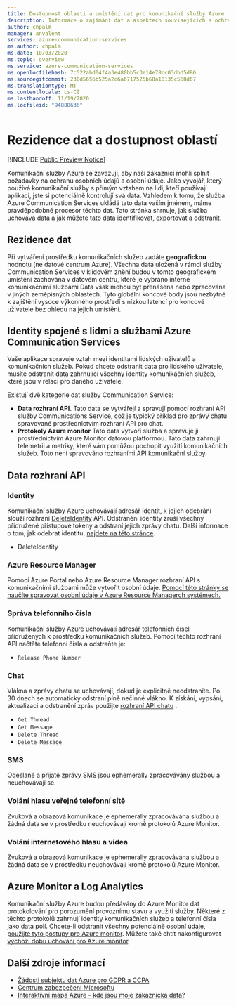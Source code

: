 ```yaml
---
title: Dostupnost oblasti a umístění dat pro komunikační služby Azure
description: Informace o zajímání dat a aspektech souvisejících s ochranou osobních údajů na komunikačních službách Azure
author: chpalm
manager: anvalent
services: azure-communication-services
ms.author: chpalm
ms.date: 10/03/2020
ms.topic: overview
ms.service: azure-communication-services
ms.openlocfilehash: 7c522abd04f4a3e480bb5c3e14e78cc03dbd5d86
ms.sourcegitcommit: 230d5656b525a2c6a6717525b68a10135c568d67
ms.translationtype: MT
ms.contentlocale: cs-CZ
ms.lasthandoff: 11/19/2020
ms.locfileid: "94888636"
---
```

# <a name="region-availability-and-data-residency"></a>Rezidence dat a dostupnost oblastí

[!INCLUDE [Public Preview Notice](../includes/public-preview-include.md)]

Komunikační služby Azure se zavazují, aby naši zákazníci mohli splnit požadavky na ochranu osobních údajů a osobní údaje. Jako vývojář, který používá komunikační služby s přímým vztahem na lidi, kteří používají aplikaci, jste si potenciálně kontrolují svá data. Vzhledem k tomu, že služba Azure Communication Services ukládá tato data vaším jménem, máme pravděpodobně procesor těchto dat. Tato stránka shrnuje, jak služba uchovává data a jak můžete tato data identifikovat, exportovat a odstranit.

## <a name="data-residency"></a>Rezidence dat

Při vytváření prostředku komunikačních služeb zadáte **geografickou** hodnotu (ne datové centrum Azure). Všechna data uložená v rámci služby Communication Services v klidovém znění budou v tomto geografickém umístění zachována v datovém centru, které je vybráno interně komunikačními službami Data však mohou být přenášena nebo zpracována v jiných zeměpisných oblastech. Tyto globální koncové body jsou nezbytné k zajištění vysoce výkonného prostředí s nízkou latencí pro koncové uživatele bez ohledu na jejich umístění.

## <a name="relating-humans-to-azure-communication-services-identities"></a>Identity spojené s lidmi a službami Azure Communication Services

Vaše aplikace spravuje vztah mezi identitami lidských uživatelů a komunikačních služeb. Pokud chcete odstranit data pro lidského uživatele, musíte odstranit data zahrnující všechny identity komunikačních služeb, které jsou v relaci pro daného uživatele.

Existují dvě kategorie dat služby Communication Service:
- **Data rozhraní API.** Tato data se vytvářejí a spravují pomocí rozhraní API služby Communications Service, což je typický příklad pro zprávy chatu spravované prostřednictvím rozhraní API pro chat.
- **Protokoly Azure monitor** Tato data vytvoří služba a spravuje ji prostřednictvím Azure Monitor datovou platformou. Tato data zahrnují telemetrii a metriky, které vám pomůžou pochopit využití komunikačních služeb. Toto není spravováno rozhraními API komunikační služby.

## <a name="api-data"></a>Data rozhraní API

### <a name="identities"></a>Identity

Komunikační služby Azure uchovávají adresář identit, k jejich odebrání slouží rozhraní [DeleteIdentity](/rest/api/communication/communicationidentity/delete) API. Odstranění identity zruší všechny přidružené přístupové tokeny a odstraní jejich zprávy chatu. Další informace o tom, jak odebrat identitu, [najdete na této stránce](../quickstarts/access-tokens.md).

- DeleteIdentity

### <a name="azure-resource-manager"></a>Azure Resource Manager

Pomocí Azure Portal nebo Azure Resource Manager rozhraní API s komunikačními službami může vytvořit osobní údaje. [Pomocí této stránky se naučíte spravovat osobní údaje v Azure Resource Managerch systémech.](../../azure-resource-manager/management/resource-manager-personal-data.md)

### <a name="telephone-number-management"></a>Správa telefonního čísla

Komunikační služby Azure uchovávají adresář telefonních čísel přidružených k prostředku komunikačních služeb. Pomocí těchto rozhraní API načtěte telefonní čísla a odstraňte je:
- `Release Phone Number`

### <a name="chat"></a>Chat

Vlákna a zprávy chatu se uchovávají, dokud je explicitně neodstraníte. Po 30 dnech se automaticky odstraní plně nečinné vlákno. K získání, vypsání, aktualizaci a odstranění zpráv použijte [rozhraní API chatu](/rest/api/communication/chat/deletechatmessage/deletechatmessage) .

- `Get Thread`
- `Get Message`
- `Delete Thread`
- `Delete Message`

### <a name="sms"></a>SMS

Odeslané a přijaté zprávy SMS jsou ephemerally zpracovávány službou a neuchovávají se. 

### <a name="pstn-voice-calling"></a>Volání hlasu veřejné telefonní sítě

Zvuková a obrazová komunikace je ephemerally zpracovávána službou a žádná data se v prostředku neuchovávají kromě protokolů Azure Monitor.

### <a name="internet-voice-and-video-calling"></a>Volání internetového hlasu a videa

Zvuková a obrazová komunikace je ephemerally zpracovávána službou a žádná data se v prostředku neuchovávají kromě protokolů Azure Monitor.

## <a name="azure-monitor-and-log-analytics"></a>Azure Monitor a Log Analytics

Komunikační služby Azure budou předávány do Azure Monitor dat protokolování pro porozumění provoznímu stavu a využití služby. Některé z těchto protokolů zahrnují identity komunikačních služeb a telefonní čísla jako data polí. Chcete-li odstranit všechny potenciálně osobní údaje, [použijte tyto postupy pro Azure monitor](../../azure-monitor/platform/personal-data-mgmt.md). Můžete také chtít nakonfigurovat [výchozí dobu uchování pro Azure monitor](../../azure-monitor/platform/manage-cost-storage.md).

## <a name="additional-resources"></a>Další zdroje informací

- [Žádosti subjektu dat Azure pro GDPR a CCPA](/microsoft-365/compliance/gdpr-dsr-azure?preserve-view=true&view=o365-worldwide)
- [Centrum zabezpečení Microsoftu](https://www.microsoft.com/trust-center/privacy/data-location)
- [Interaktivní mapa Azure – kde jsou moje zákaznická data?](https://azuredatacentermap.azurewebsites.net/)
